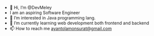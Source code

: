 - 👋 Hi, I’m @DevMeley
- I am an aspiring Software Engineer
- 👀 I’m interested in Java programming lang.
- 🌱 I’m currently learning web development both frontend and backend
- 📫 How to reach me ayantolamonsurat@gmail.com

<!---
DevMeley/DevMeley is a ✨ special ✨ repository because its `README.md` (this file) appears on your GitHub profile.
You can click the Preview link to take a look at your changes.
--->
